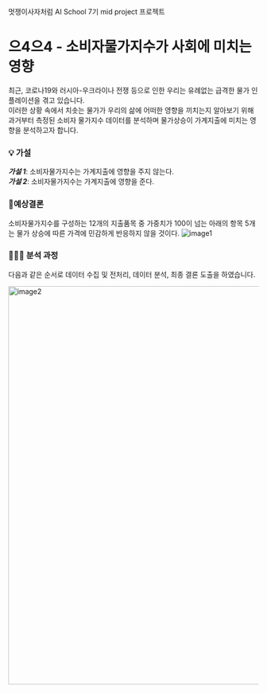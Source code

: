 멋쟁이사자처럼 AI School 7기 mid project 프로젝트
# 으4으4 - 소비자물가지수가 사회에 미치는 영향

최근, 코로나19와 러시아-우크라이나 전쟁 등으로 인한 우리는 유례없는 급격한 물가 인플레이션을 겪고 있습니다.  
이러한 상황 속에서 치솟는 물가가 우리의 삶에 어떠한 영향을 끼치는지 알아보기 위해 과거부터 측정된 소비자 물가지수 데이터를 분석하며 물가상승이 가계지출에 미치는 영향을 분석하고자 합니다.
  
  
### 💡 가설
**_가설 1_**: 소비자물가지수는 가계지출에 영향을 주지 않는다.  
**_가설 2_**: 소비자물가지수는 가계지출에 영향을 준다.
  
  
### 👀예상결론
소비자물가지수를 구성하는 12개의 지출품목 중 가중치가 100이 넘는 아래의 항목 5개는 물가 상승에 따른 가격에 민감하게 반응하지 않을 것이다.
![image1](https://user-images.githubusercontent.com/104315524/197438463-612606cd-889a-4134-aa97-7cc9b8fe7518.png)
   
### 👩🏻‍💻 분석 과정
다음과 같은 순서로 데이터 수집 및 전처리, 데이터 분석, 최종 결론 도출을 하였습니다.

<img alt="image2" src="https://user-images.githubusercontent.com/104315524/197438464-5642bdc6-14f6-4114-8619-9bd993322b49.png" width="800px">
